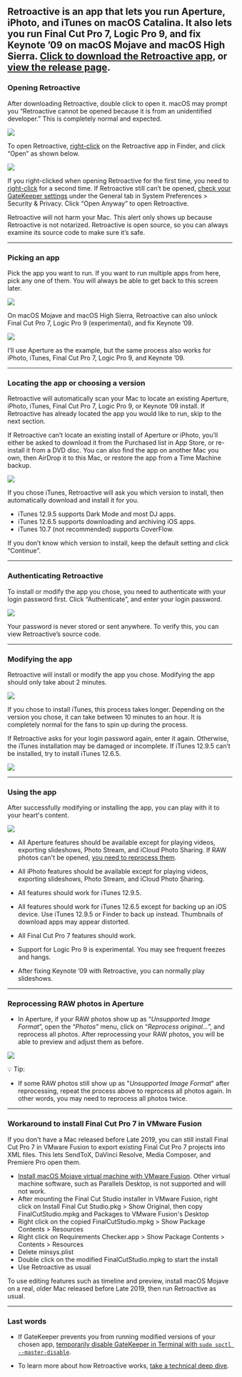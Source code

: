 ## Retroactive is an app that lets you run Aperture, iPhoto, and iTunes on macOS Catalina. It also lets you run Final Cut Pro 7, Logic Pro 9, and fix Keynote ’09 on macOS Mojave and macOS High Sierra. [Click to download the Retroactive app](https://github.com/cormiertyshawn895/Retroactive/releases/download/1.5/Retroactive.1.5.zip), or [view the release page](https://github.com/cormiertyshawn895/Retroactive/releases).


### Opening Retroactive

After downloading Retroactive, double click to open it. macOS may prompt you “Retroactive cannot be opened because it is from an unidentified developer.” This is completely normal and expected.

![](screenshots/2.jpg)

To open Retroactive, [right-click](https://support.apple.com/HT207700) on the Retroactive app in Finder, and click “Open” as shown below.

![](screenshots/3.jpg)

If you right-clicked when opening Retroactive for the first time, you need to [right-click](https://support.apple.com/HT207700) for a second time. If Retroactive still can’t be opened, [check your GateKeeper settings](https://support.apple.com/en-us/HT202491) under the General tab in System Preferences > Security & Privacy. Click “Open Anyway” to open Retroactive.

Retroactive will not harm your Mac. This alert only shows up because Retroactive is not notarized. Retroactive is open source, so you can always examine its source code to make sure it’s safe.

---

### Picking an app

Pick the app you want to run. If you want to run multiple apps from here, pick any one of them. You will always be able to get back to this screen later.

![](screenshots/4.jpg)

On macOS Mojave and macOS High Sierra, Retroactive can also unlock Final Cut Pro 7, Logic Pro 9 (experimental), and fix Keynote ’09.

![](screenshots/4b.jpg)

I’ll use Aperture as the example, but the same process also works for iPhoto, iTunes, Final Cut Pro 7, Logic Pro 9, and Keynote ’09.

---

### Locating the app or choosing a version

Retroactive will automatically scan your Mac to locate an existing Aperture, iPhoto, iTunes, Final Cut Pro 7, Logic Pro 9, or Keynote ’09 install. If Retroactive has already located the app you would like to run, skip to the next section.

If Retroactive can’t locate an existing install of Aperture or iPhoto, you’ll either be asked to download it from the Purchased list in App Store, or re-install it from a DVD disc. You can also find the app on another Mac you own, then AirDrop it to this Mac, or restore the app from a Time Machine backup.

![](screenshots/5.jpg)

If you chose iTunes, Retroactive will ask you which version to install, then automatically download and install it for you.

- iTunes 12.9.5 supports Dark Mode and most DJ apps.
- iTunes 12.6.5 supports downloading and archiving iOS apps.
- iTunes 10.7 (not recommended) supports CoverFlow.

If you don’t know which version to install, keep the default setting and click “Continue”.

---

### Authenticating Retroactive

To install or modify the app you chose, you need to authenticate with your login password first. Click “Authenticate”, and enter your login password.

![](screenshots/6.jpg)

Your password is never stored or sent anywhere. To verify this, you can view Retroactive’s source code.

---

### Modifying the app

Retroactive will install or modify the app you chose. Modifying the app should only take about 2 minutes.

![](screenshots/7.jpg)

If you chose to install iTunes, this process takes longer. Depending on the version you chose, it can take between 10 minutes to an hour. It is completely normal for the fans to spin up during the process.

If Retroactive asks for your login password again, enter it again. Otherwise, the iTunes installation may be damaged or incomplete. If iTunes 12.9.5 can’t be installed, try to install iTunes 12.6.5.

![](screenshots/8.jpg)

---

### Using the app

After successfully modifying or installing the app, you can play with it to your heart's content.

![](screenshots/9.jpg)

- All Aperture features should be available except for playing videos, exporting slideshows, Photo Stream, and iCloud Photo Sharing. If RAW photos can't be opened, [you need to reprocess them](https://github.com/cormiertyshawn895/Retroactive#reprocessing-raw-photos-in-aperture).

- All iPhoto features should be available except for playing videos, exporting slideshows, Photo Stream, and iCloud Photo Sharing.

- All features should work for iTunes 12.9.5.

- All features should work for iTunes 12.6.5 except for backing up an iOS device. Use iTunes 12.9.5 or Finder to back up instead. Thumbnails of download apps may appear distorted.

- All Final Cut Pro 7 features should work.

- Support for Logic Pro 9 is experimental. You may see frequent freezes and hangs.

- After fixing Keynote ’09 with Retroactive, you can normally play slideshows.

---

### Reprocessing RAW photos in Aperture

- In Aperture, if your RAW photos show up as “*Unsupported Image Format*”, open the “*Photos*” menu, click on “*Reprocess original…*”, and reprocess all photos. After reprocessing your RAW photos, you will be able to preview and adjust them as before.

![](screenshots/reprocess.jpg)

💡 Tip:

- If some RAW photos still show up as "*Unsupported Image Format*" after reprocessing, repeat the process above to reprocess all photos again. In other words, you may need to reprocess all photos twice. 

---

### Workaround to install Final Cut Pro 7 in VMware Fusion

If you don't have a Mac released before Late 2019, you can still install Final Cut Pro 7 in VMware Fusion to export existing Final Cut Pro 7 projects into XML files. This lets SendToX, DaVinci Resolve, Media Composer, and Premiere Pro open them. 

- [Install macOS Mojave virtual machine with VMware Fusion](https://www.huibdijkstra.nl/how-to-set-up-a-osx-mojave-vm-in-vmware-fusion/). Other virtual machine software, such as Parallels Desktop, is not supported and will not work.
- After mounting the Final Cut Studio installer in VMware Fusion, right click on Install Final Cut Studio.pkg > Show Original, then copy FinalCutStudio.mpkg and Packages to VMware Fusion's Desktop
- Right click on the copied FinalCutStudio.mpkg > Show Package Contents > Resources
- Right click on Requirements Checker.app > Show Package Contents > Contents > Resources
- Delete minsys.plist
- Double click on the modified FinalCutStudio.mpkg to start the install
- Use Retroactive as usual

To use editing features such as timeline and preview, install macOS Mojave on a real, older Mac released before Late 2019, then run Retroactive as usual.

---

### Last words
- If GateKeeper prevents you from running modified versions of your chosen app, [temporarily disable GateKeeper in Terminal with `sudo spctl --master-disable`](http://osxdaily.com/2015/05/04/disable-gatekeeper-command-line-mac-osx/).

- To learn more about how Retroactive works, [take a technical deep dive](https://medium.com/@cormiertyshawn895/deep-dive-how-does-retroactive-work-95fe0e5ea49e).
